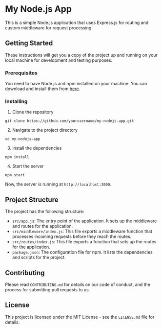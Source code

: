 # My Node.js App

This is a simple Node.js application that uses Express.js for routing and custom middleware for request processing.

## Getting Started

These instructions will get you a copy of the project up and running on your local machine for development and testing purposes.

### Prerequisites

You need to have Node.js and npm installed on your machine. You can download and install them from [here](https://nodejs.org/en/download/).

### Installing

1. Clone the repository
```
git clone https://github.com/yourusername/my-nodejs-app.git
```

2. Navigate to the project directory
```
cd my-nodejs-app
```

3. Install the dependencies
```
npm install
```

4. Start the server
```
npm start
```

Now, the server is running at `http://localhost:3000`.

## Project Structure

The project has the following structure:

- `src/app.js`: The entry point of the application. It sets up the middleware and routes for the application.
- `src/middleware/index.js`: This file exports a middleware function that processes incoming requests before they reach the routes.
- `src/routes/index.js`: This file exports a function that sets up the routes for the application.
- `package.json`: The configuration file for npm. It lists the dependencies and scripts for the project.

## Contributing

Please read `CONTRIBUTING.md` for details on our code of conduct, and the process for submitting pull requests to us.

## License

This project is licensed under the MIT License - see the `LICENSE.md` file for details.